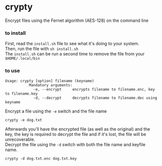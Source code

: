 # crypty
Encrypt files using the Fernet algorithm (AES-128) on the command line

### to install
First, read the ```install.sh``` file to see what it's doing to your system.   
Then, run the file with ```sh install.sh```    
The ```install.sh``` can be run a second time to remove the file from your ```$HOME/.local/bin```

### to use
```
Usage: crypty [option] filename (keyname)   
           Mandatory arguments:   
             -e, --encrypt     encrypts filename to filename.enc, key to filename.key   
             -d, --decrypt     decrypts filename to filename.dec using keyname   
```

Encrypt a file using the ```-e``` switch and the file name

```
crypty -e dog.txt
```

Afterwards you'll have the encrypted file (as well as the original) and the key, the key is required to decrypt the file and if it's lost, the file will be unrecoverable.    
Decrypt the file using the ```-d``` switch with both the file name and keyfile name.   

```
crypty -d dog.txt.enc dog.txt.key
```

